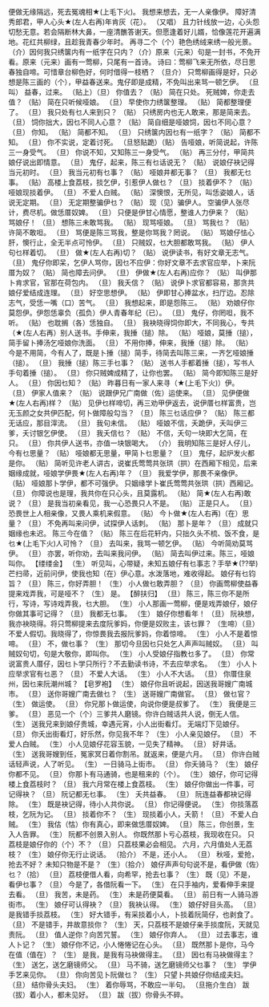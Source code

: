 <!-- { "loadSidebar": true } -->
 便做无缘隔远，死去冤魂相★(上毛下火)。 
 我想来想去，无一人亲像伊。 
 障好清秀郎君，甲人心头★(左人右再)年肯灰（花）。 
（又唱） 且力针线放一边，心头怨切愁无意。若会隔断林大鼻，一座清醮答谢天。但愿逢着好儿婿，恰像莲花开遍满地。花红共柳绿，且趁我青春少年时。 
 再寻二个（个）艳色绣绒来绣一般光景。（介）因何我只绣箧内有一纸字在只内？（介）原来（元来）句是一封书，不免开看。原来（元来）画有一莺柳，只尾有一首诗。 
 诗曰：莺柳飞来无所依，尽日思春独自啼。可惜章台柳色好，何时借得一枝栖？ 
（旦介） 只莺柳画得是好，只必想是陈三画的（个），甲益春送来。鬼仔即是成精，不免叫出来骂一顿乞伊。 
（旦叫） 益春，过来。 
（贴上）（旦） 你值去？ 
（贴） 简在只处。 
 死贼婢，你走去值？ 
（贴） 简在只听候哑娘。 
（旦） 早使你力绣箧整理。 
（贴） 简都整理便了。 
（旦） 我只处有乜人来到只？ 
（贴） 只绣房内也无人敢来，那是简来去。 
（旦） 饲你拙大，因乜不同人心意？ 
（贴） 简自细是哑娘饲，因乜不同心意？ 
（旦） 你知。 
（贴） 简都不知。 
（旦） 只绣箧内因乜有一纸字？ 
（贴） 简都不知。 
（旦） 你不实说，定着讨死。 
（旦怒贴跪）（贴） 告哑娘，听简说起，许陈三一身受气。 
（旦） 你说不知，又知陈三一身受气。 
（贴） 再三分付，甲简共娘仔说出即情意。 
（旦） 鬼仔，起来，陈三有乜话说无？ 
（贴） 说娘仔袂记得当元初时。 
（旦） 我当元初有乜事？ 
（贴） 哑娘井都无事？ 
（旦） 我都无乜事。 
（贴） 高楼上食荔枝，掞乞伊，引惹伊人做乜？ 
（旦） 掞着伊不？ 
（贴） 哑娘现掞着伊。 
（旦） 不爱人白贼。 
（贴） 深懊恨，无所见，叫恁姿娘人，话说无定期。 
（旦） 无定期整骗伊乜？ 
（贴） 现（见）骗伊人。 
 空骗伊人张尽计，费尽机。做恁厝奴婢。 
（旦） 只便是伊甘心情愿，整谁人力伊来？ 
（贴） 骂娘仔！ 
（旦） 想陈三未敢骂我。 
（贴） 现骂哑娘。 
（旦） 骂我乜？ 
（贴） 许简不敢呾。 
（旦） 骂便是陈三骂我，整是你骂我？罔说。 
（贴） 骂娘仔怯心肝，懊行止，全无半点可怜伊。 
（旦） 只贼奴，乜大胆都敢骂我。 
（贴） 伊人句乜样着切。 
（旦） 做★(左人右再)切？ 
（贴） 说伊读书，有好文章无志气。 
（旦） 鬼仔你即呆，乞伊人骂你，因乜不应伊：你好文章不去求官应举，卜来阮厝为奴？ 
（贴） 简也障去问伊。 
（旦） 伊做★(左人右再)应你？ 
（贴） 叫伊那卜肯求官，官那在荷包内。 
（旦） 我夭信？ 
（贴） 说伊卜求官都容易，那贪共娘仔爱结成连理。 
（旦） 好空思想伊。 
（贴） 伊即甘心捧盆水，扫厅边。忍除志气，受恁一嘴（口）苦气。 
（旦） 我想起来，即是怨陈三。 
（贴） 劝娘仔你莫怨伊。伊怨恁辜负（孤负）伊人青春年纪（已）。 
（旦） 鬼仔，你罔呾，我不听。 
（贴） 也耽搁（各）恁独自。 
（旦） 我袂晓得饲你即大，不同我心，专共（★(左人右再）别人送书。手伸来，我捶（搥）除。 
（贴） 哑娘，莫捶（搥），简手留卜捧汤乞哑娘你洗面。 
（旦） 不用你捧，伸来，我捶（搥）除。 
（贴） 今是不用简，今有人了，既是卜捶（搥）简手，待简去叫陈三来，一齐乞哑娘捶（搥）。 
（旦） 我捶（搥）陈三手乜事？ 
（贴） 送书人手都着捶（搥），写书人手句着捶（搥）。 
（旦） 你只贼婢成精了，让你也罢。 
（贴） 简今即知陈三是好人。 
（旦） 你因乜知？ 
（贴） 昨暮日有一家人来寻（★(上毛下火)）伊。 
（旦） 伊家人值来？ 
（贴） 说跟伊兄广南做（佐）运使来。 
（旦） 见伊便做★(左人右再)样？ 
（贴） 见伊乜样啼切，再三劝甲伊返去，说伊厝乜样富贵，岂无玉颜之女共伊匹配，何卜做障般勾当？ 
（旦） 陈三乜话应伊？ 
（贴） 陈三都无话应，那目滓流。 
（旦） 我句未信。 
（贴） 哑娘不信，夭跪伊，夭叫伊三爹，夭讨银乞伊使。 
（旦） 我夭信乜？ 
（贴） 不信，夭句一块即大乞简，在只。 
（旦） 你共伊人送书，亦值一块银喝大。 
（介） 我明知陈三是好人仔儿，今有乜思量？ 
（贴） 哑娘都无思量，甲简卜乜思量？ 
（旦） 鬼仔，起炉发火都是你。 
（贴） 简听见许老人讲古，说崔氏莺莺共张珙（拱）在西厢下相见，后来姻缘成就，哑娘学伊畏★(左人右再)年？ 
（旦） 我爱学伊，那畏不亲像伊。 
（贴） 哑娘那卜学伊，都不可强伊。 
 只姻缘学卜崔氏莺莺共张珙（拱）西厢记。 
（旦） 你障说也是理，我共你在只心头，且莫露机。 
（贴） 简★(左人右再)敢说？ 
（旦） 是我当初亲看见，我一心恐畏只人不是。 
（贴） 正是只人。 
（旦） 恐畏世上人相亲像，又畏人乘机来假意。 
（贴） 今卜做★(左人右再)（在）思量？ 
（旦） 不免再叫来问伊，试探伊人话刺。 
（贴） 那卜是年？ 
（旦） 成就只姻缘也未迟。 
 陈三今在值？ 
（贴） 陈三在后花轩内，只拙久头不梳、饭不食，是乜★(上毛下火)人可怜？ 
（旦） 去叫来，我骂一顿乞伊。 
（贴） 今听简劝莫骂伊。 
（旦） 亦罢，听你劝，去叫来我问伊。 
（贴） 简去叫伊过来。陈三，哑娘叫你。 
【缕缕金】
（生） 听见叫，心带疑，未知五娘仔有乜事志？手举★(??举)芒扫帚，近前问伊，使我也知（在）伊心意。水泼落地，难收得起。 
 娘仔有乜钧旨？ 
（旦） 陈三，你好弄胆！ 
（生） 小人做乜敢弄胆？ 
（旦） 你画莺柳使益春提来戏弄我，可是哑不？ 
（生） 是。 
【醉扶归】
（旦） 陈三，陈三你不是所行，写诗，写诗戏弄我，乜大胆。 
（生） 小人那画一莺柳，便是戏弄娘仔，娘仔你做其事可记得？ 
（旦） 我都无乜事。 
（生） 娘仔你想看年！ 
（旦） 阮袂想，我亦袂晓得。将只莺柳提来去度阮爹妈，你便是奴败主，该乜罪？ 
（生啼）（旦） 不爱人假切。我晓得了，你惊畏我去报阮爹妈，你着惊啼。 
（生） 小人不是着惊啼。 
（旦） 不，做乜事？ 
（生） 那切今旦因乜只处乞人声声叫贼奴。 
（旦） 叫贼奴句切，句是大敬你，即叫你。 
（生） 小人受娘仔指教乜多了。 
（旦） 你常说富贵人厝仔，因乜卜学只所行？不去勤读书诗，不去应举求名。 
（生） 小人卜应举求官有乜恶？ 
（旦） 不爱人大话。 
（生） 小人不大话。 
（旦） 你厝住泉州，因乜来阮潮州城？ 
【皂罗袍】
（生） 娘仔你且听说起，因送我哥嫂广南城市。 
（旦） 送你哥嫂广南去做乜？ 
（生） 送哥嫂广南做官。 
（旦） 做乜官？ 
（生） 做运使。 
（旦） 你兄那卜做运使，向说你便是叔爹了。 
（生） 我便是三爹。 
（旦） 恶见一个（个）三爹共人磨镜。你许白贼话共人说，倒无人信。 
（生） 送我兄来到娘仔贵城，幸遇元宵，小人出街看灯。 
 无端灯下见娘仔。 
（旦） 你夭出街看灯，好乐然，你见我不年？ 
（生） 小人亲见娘仔。 
（旦） 不爱人白贼。 
（生） 小人见娘仔花容玉貌，一见失了精神。 
（旦） 好井话。 
（生） 送我哥嫂到任，冤家冥日着你割吊。就返来，便是六月。 
（旦） 你许白贼话轻声说，人了听见。 
（生） 一日骑马上街市。 
（旦） 你夭骑马？ 
（生） 娘仔你都不见。 
（旦） 你那卜有马通骑，也是租来的（个）。 
（生） 娘仔，你可记得楼上食荔枝时？ 
（旦） 我六月常在楼上食荔枝。 
（生） 娘仔你做出一件事，可记得袂？ 
（旦） 阮记都无乜事。 
（生） 夭共益春。 
（旦） 阮连益春都袂记得除。 
（生） 既是袂记得，待小人共你说。 
（旦） 你记得便说。 
（生） 你掞落荔枝，乞阮为记。 
（旦） 掞着你不？ 
（生） 现掞着小人，夭箭！ 
（旦） 不爱人白贼。 
（生） 我估（怙）你有真心，即来做恁厝奴婢。 
（旦） 陈三，你创景，生入人告罪。 
（生） 阮都不创景入别人。 
 你既然那卜亏心荔枝，我现收在只。 
 只荔枝是娘仔你的（个）不？ 
（旦） 只荔枝果必会相见。 
 六月，六月值处人无荔枝？ 
（生） 娘仔你无行止说话。 
（拾介） 不是，还小人。 
（旦） 秋哑，爱抢，抢去不好？ 
 未知只物是不是？ 
（生）（拾介） 娘仔声声句句说不是，看伊做（佐）乜？（拾） 
（旦） 荔枝便借人看，向希罕，抢去乜事？ 
（生） 既（见）不是，看伊乜事？ 
（旦） 今是了，各借阮看一下。 
（生） 在只手袖内，爱看伸手来提去看。 
（旦） 我苦，未是药。 
（生） 未是药便莫看。 
（旦） 前日有一人骑马游街市。 
（生） 娘仔可认得袂？ 
（旦） 我袂认得。 
（生） 娘仔好目头高。 
（旦） 是我错手掞荔枝。 
（生） 好大错手，有采掞着小人，卜掞着阮简仔，也剥食了。 
（旦） 不是错手，井故意掞你？ 
（生） 天，只荔枝不是娘仔亲手掞度阮，天就见责阮。 
（旦） 值人逆你？向苦咒誓。 
（生） 娘仔你弃人。 
（旦） 过去事志，谁人卜记？ 
（生） 娘仔你不记，小人惓惓记在心头。 
（旦） 既然那卜是你，马今在值（值在）？ 
（生） 是我，是我有马袂做得主。 
（旦） 因乜有马袂做得主？ 
（生） 送乞，送乞磨镜师父。 
（旦） 马不骑，送乞磨镜师父乜事？ 
（生） 学伊手艺来见你。 
（旦） 你向苦见卜阮做乜？ 
（生） 只望卜共娘仔你结成夫妇。 
（旦） 结你骨头夫妇。 
（生） 着你辱骂，不敢应一半句。 
（旦拖介生白） 跋（拔）着小人，都未见好。 
（旦） 跋（拔）你骨头不碎。 
